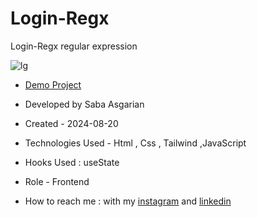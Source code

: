# Login-Regx
Login-Regx
regular expression




![lg](https://github.com/user-attachments/assets/86541bd8-a8e3-41f8-a3a3-16b3573a2893)









- [Demo Project](https://sabaasgarian.github.io/Login-Regx/)

- Developed by Saba Asgarian

- Created - 2024-08-20

- Technologies Used - Html , Css , Tailwind ,JavaScript

- Hooks Used : useState 

- Role - Frontend

- How to reach me : with my [instagram](https://www.instagram.com/saba_asgarian_web?igsh=M2Z2dTU3cHFmeW1o&utm_source=qr) and [linkedin](https://www.linkedin.com/in/saba-asgarian-69161088?utm_source=share&utm_campaign=share_via&utm_content=profile&utm_medium=ios_app) 

